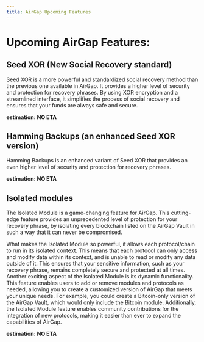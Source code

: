```yaml
---
title: AirGap Upcoming Features
---
```


# Upcoming AirGap Features:

## Seed XOR (New Social Recovery standard)

Seed XOR is a more powerful and standardized social recovery method than the previous one available in AirGap. It provides a higher level of security and protection for recovery phrases. By using XOR encryption and a streamlined interface, it simplifies the process of social recovery and ensures that your funds are always safe and secure.

**estimation: NO ETA**

## Hamming Backups (an enhanced Seed XOR version)

Hamming Backups is an enhanced variant of Seed XOR that provides an even higher level of security and protection for recovery phrases.

**estimation: NO ETA**

## Isolated modules

The Isolated Module is a game-changing feature for AirGap. This cutting-edge feature provides an unprecedented level of protection for your recovery phrase, by isolating every blockchain listed on the AirGap Vault in such a way that it can never be compromised.

What makes the Isolated Module so powerful, it allows each protocol/chain to run in its isolated context. This means that each protocol can only access and modify data within its context, and is unable to read or modify any data outside of it. This ensures that your sensitive information, such as your recovery phrase, remains completely secure and protected at all times. Another exciting aspect of the Isolated Module is its dynamic functionality. This feature enables users to add or remove modules and protocols as needed, allowing you to create a customized version of AirGap that meets your unique needs. For example, you could create a Bitcoin-only version of the AirGap Vault, which would only include the Bitcoin module. Additionally, the Isolated Module feature enables community contributions for the integration of new protocols, making it easier than ever to expand the capabilities of AirGap.

**estimation: NO ETA**
